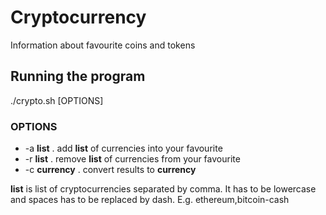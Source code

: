 # Cryptocurrency
Information about favourite coins and tokens

## Running the program
./crypto.sh [OPTIONS]

### OPTIONS
* -a __list__ . add __list__ of currencies into your favourite
* -r __list__ . remove __list__ of currencies from your favourite
* -c __currency__ . convert results to __currency__

__list__ is list of cryptocurrencies separated by comma. It has to be lowercase and spaces has to be replaced by dash. E.g. ethereum,bitcoin-cash
